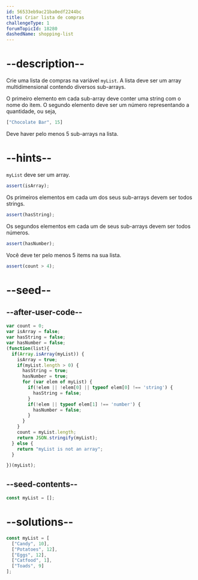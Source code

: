 ```yaml
---
id: 56533eb9ac21ba0edf2244bc
title: Criar lista de compras
challengeType: 1
forumTopicId: 18280
dashedName: shopping-list
---
```


# --description--

Crie uma lista de compras na variável `myList`. A lista deve ser um array multidimensional contendo diversos sub-arrays.

O primeiro elemento em cada sub-array deve conter uma string com o nome do item. O segundo elemento deve ser um número representando a quantidade, ou seja,

```js
["Chocolate Bar", 15]
```

Deve haver pelo menos 5 sub-arrays na lista.

# --hints--

`myList` deve ser um array.

```js
assert(isArray);
```

Os primeiros elementos em cada um dos seus sub-arrays devem ser todos strings.

```js
assert(hasString);
```

Os segundos elementos em cada um de seus sub-arrays devem ser todos números.

```js
assert(hasNumber);
```

Você deve ter pelo menos 5 items na sua lista.

```js
assert(count > 4);
```

# --seed--

## --after-user-code--

```js
var count = 0;
var isArray = false;
var hasString = false;
var hasNumber = false;
(function(list){
  if(Array.isArray(myList)) {
    isArray = true;
    if(myList.length > 0) {
      hasString = true;
      hasNumber = true;
      for (var elem of myList) {
        if(!elem || !elem[0] || typeof elem[0] !== 'string') {
          hasString = false;
        }
        if(!elem || typeof elem[1] !== 'number') {
          hasNumber = false;
        }
      }
    }
    count = myList.length;
    return JSON.stringify(myList);
  } else {
    return "myList is not an array";
  }

})(myList);
```

## --seed-contents--

```js
const myList = [];
```

# --solutions--

```js
const myList = [
  ["Candy", 10],
  ["Potatoes", 12],
  ["Eggs", 12],
  ["Catfood", 1],
  ["Toads", 9]
];
```
